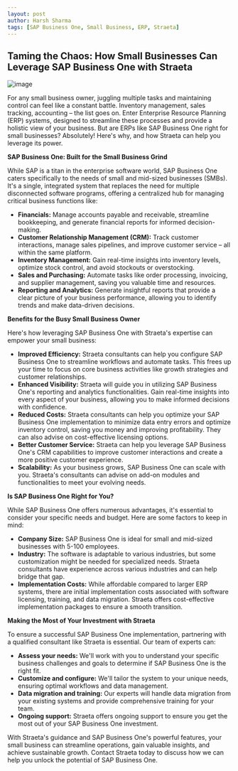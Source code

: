 ```yaml
---
layout: post
author: Harsh Sharma
tags: [SAP Business One, Small Business, ERP, Straeta]
---
```




## Taming the Chaos: How Small Businesses Can Leverage SAP Business One with Straeta

![image](https://github.com/Straeta/Straeta.github.io/assets/166930479/5a638179-a3aa-4610-96c3-a4798d5e7455)


For any small business owner, juggling multiple tasks and maintaining control can feel like a constant battle. Inventory management, sales tracking, accounting – the list goes on. Enter Enterprise Resource Planning (ERP) systems, designed to streamline these processes and provide a holistic view of your business. But are ERPs like SAP Business One right for small businesses? Absolutely! Here's why, and how Straeta can help you leverage its power.

**SAP Business One: Built for the Small Business Grind**

While SAP is a titan in the enterprise software world, SAP Business One caters specifically to the needs of small and mid-sized businesses (SMBs). It's a single, integrated system that replaces the need for multiple disconnected software programs, offering a centralized hub for managing critical business functions like:

* **Financials:** Manage accounts payable and receivable, streamline bookkeeping, and generate financial reports for informed decision-making. 
* **Customer Relationship Management (CRM):** Track customer interactions, manage sales pipelines, and improve customer service – all within the same platform. 
* **Inventory Management:** Gain real-time insights into inventory levels, optimize stock control, and avoid stockouts or overstocking.
* **Sales and Purchasing:** Automate tasks like order processing, invoicing, and supplier management, saving you valuable time and resources.
* **Reporting and Analytics:** Generate insightful reports that provide a clear picture of your business performance, allowing you to identify trends and make data-driven decisions.

**Benefits for the Busy Small Business Owner**

Here's how leveraging SAP Business One with Straeta's expertise can empower your small business:

* **Improved Efficiency:** Straeta consultants can help you configure SAP Business One to streamline workflows and automate tasks. This frees up your time to focus on core business activities like growth strategies and customer relationships.
* **Enhanced Visibility:** Straeta will guide you in utilizing SAP Business One's reporting and analytics functionalities. Gain real-time insights into every aspect of your business, allowing you to make informed decisions with confidence. 
* **Reduced Costs:** Straeta consultants can help you optimize your SAP Business One implementation to minimize data entry errors and optimize inventory control, saving you money and improving profitability. They can also advise on cost-effective licensing options.
* **Better Customer Service:** Straeta can help you leverage SAP Business One's CRM capabilities to improve customer interactions and create a more positive customer experience. 
* **Scalability:**  As your business grows, SAP Business One can scale with you. Straeta's consultants can advise on add-on modules and functionalities to meet your evolving needs.

**Is SAP Business One Right for You?**

While SAP Business One offers numerous advantages, it's essential to consider your specific needs and budget. Here are some factors to keep in mind:

* **Company Size:**  SAP Business One is ideal for small and mid-sized businesses with 5-100 employees. 
* **Industry:**  The software is adaptable to various industries, but some customization might be needed for specialized needs. Straeta consultants have experience across various industries and can help bridge that gap.
* **Implementation Costs:**  While affordable compared to larger ERP systems, there are initial implementation costs associated with software licensing, training, and data migration. Straeta offers cost-effective implementation packages to ensure a smooth transition.

**Making the Most of Your Investment with Straeta**

To ensure a successful SAP Business One implementation, partnering with a qualified consultant like Straeta is essential. Our team of experts can:

* **Assess your needs:** We'll work with you to understand your specific business challenges and goals to determine if SAP Business One is the right fit.
* **Customize and configure:**  We'll tailor the system to your unique needs, ensuring optimal workflows and data management.
* **Data migration and training:** Our experts will handle data migration from your existing systems and provide comprehensive training for your team.
* **Ongoing support:** Straeta offers ongoing support to ensure you get the most out of your SAP Business One investment.

With Straeta's guidance and SAP Business One's powerful features, your small business can streamline operations, gain valuable insights, and achieve sustainable growth. Contact Straeta today to discuss how we can help you unlock the potential of SAP Business One.

